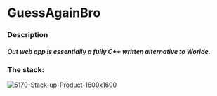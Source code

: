 # GuessAgainBro

### Description
##### Out web app is essentially a fully C++ written alternative to Worlde.

### The stack:
![5170-Stack-up-Product-1600x1600](https://github.com/user-attachments/assets/b2521f2c-4400-426b-ade1-d88a3c1b7b6d)
